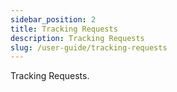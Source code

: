 ```yaml
---
sidebar_position: 2
title: Tracking Requests
description: Tracking Requests
slug: /user-guide/tracking-requests
---
```

Tracking Requests.

